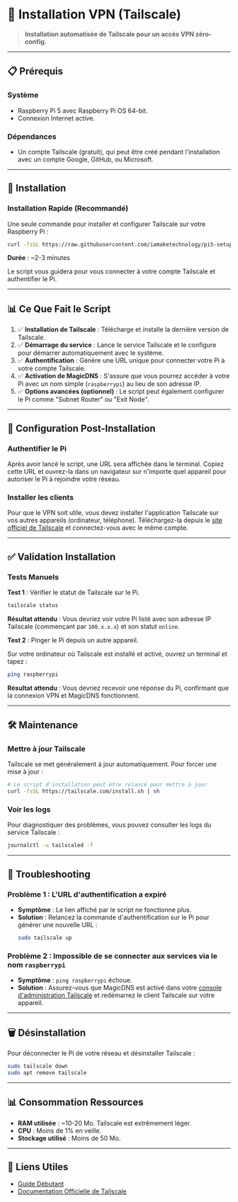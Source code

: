# 🚀 Installation VPN (Tailscale)

> **Installation automatisée de Tailscale pour un accès VPN zéro-config.**

---

## 📋 Prérequis

### Système
*   Raspberry Pi 5 avec Raspberry Pi OS 64-bit.
*   Connexion Internet active.

### Dépendances
*   Un compte Tailscale (gratuit), qui peut être créé pendant l'installation avec un compte Google, GitHub, ou Microsoft.

---

## 🚀 Installation

### Installation Rapide (Recommandé)

Une seule commande pour installer et configurer Tailscale sur votre Raspberry Pi :

```bash
curl -fsSL https://raw.githubusercontent.com/iamaketechnology/pi5-setup/main/01-infrastructure/vpn-wireguard/scripts/01-tailscale-setup.sh | sudo bash
```

**Durée** : ~2-3 minutes

Le script vous guidera pour vous connecter à votre compte Tailscale et authentifier le Pi.

---

## 📊 Ce Que Fait le Script

1.  ✅ **Installation de Tailscale** : Télécharge et installe la dernière version de Tailscale.
2.  ✅ **Démarrage du service** : Lance le service Tailscale et le configure pour démarrer automatiquement avec le système.
3.  ✅ **Authentification** : Génère une URL unique pour connecter votre Pi à votre compte Tailscale.
4.  ✅ **Activation de MagicDNS** : S'assure que vous pourrez accéder à votre Pi avec un nom simple (`raspberrypi`) au lieu de son adresse IP.
5.  ✅ **Options avancées (optionnel)** : Le script peut également configurer le Pi comme "Subnet Router" ou "Exit Node".

---

## 🔧 Configuration Post-Installation

### Authentifier le Pi

Après avoir lancé le script, une URL sera affichée dans le terminal. Copiez cette URL et ouvrez-la dans un navigateur sur n'importe quel appareil pour autoriser le Pi à rejoindre votre réseau.

### Installer les clients

Pour que le VPN soit utile, vous devez installer l'application Tailscale sur vos autres appareils (ordinateur, téléphone). Téléchargez-la depuis le [site officiel de Tailscale](https://tailscale.com/download) et connectez-vous avec le même compte.

---

## ✅ Validation Installation

### Tests Manuels

**Test 1** : Vérifier le statut de Tailscale sur le Pi.

```bash
tailscale status
```

**Résultat attendu** : Vous devriez voir votre Pi listé avec son adresse IP Tailscale (commençant par `100.x.x.x`) et son statut `online`.

**Test 2** : Pinger le Pi depuis un autre appareil.

Sur votre ordinateur où Tailscale est installé et activé, ouvrez un terminal et tapez :

```bash
ping raspberrypi
```

**Résultat attendu** : Vous devriez recevoir une réponse du Pi, confirmant que la connexion VPN et MagicDNS fonctionnent.

---

## 🛠️ Maintenance

### Mettre à jour Tailscale

Tailscale se met généralement à jour automatiquement. Pour forcer une mise à jour :

```bash
# Le script d'installation peut être relancé pour mettre à jour
curl -fsSL https://tailscale.com/install.sh | sh
```

### Voir les logs

Pour diagnostiquer des problèmes, vous pouvez consulter les logs du service Tailscale :

```bash
journalctl -u tailscaled -f
```

---

## 🐛 Troubleshooting

### Problème 1 : L'URL d'authentification a expiré
*   **Symptôme** : Le lien affiché par le script ne fonctionne plus.
*   **Solution** : Relancez la commande d'authentification sur le Pi pour générer une nouvelle URL :
    ```bash
    sudo tailscale up
    ```

### Problème 2 : Impossible de se connecter aux services via le nom `raspberrypi`
*   **Symptôme** : `ping raspberrypi` échoue.
*   **Solution** : Assurez-vous que MagicDNS est activé dans votre [console d'administration Tailscale](https://login.tailscale.com/admin/dns) et redémarrez le client Tailscale sur votre appareil.

---

## 🗑️ Désinstallation

Pour déconnecter le Pi de votre réseau et désinstaller Tailscale :

```bash
sudo tailscale down
sudo apt remove tailscale
```

---

## 📊 Consommation Ressources

*   **RAM utilisée** : ~10-20 Mo. Tailscale est extrêmement léger.
*   **CPU** : Moins de 1% en veille.
*   **Stockage utilisé** : Moins de 50 Mo.

---

## 🔗 Liens Utiles

*   [Guide Débutant](vpn-guide.md)
*   [Documentation Officielle de Tailscale](https://tailscale.com/kb/)
